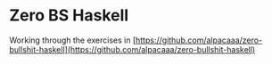 # Zero BS Haskell

Working through the exercises in
[https://github.com/alpacaaa/zero-bullshit-haskell](https://github.com/alpacaaa/zero-bullshit-haskell)
